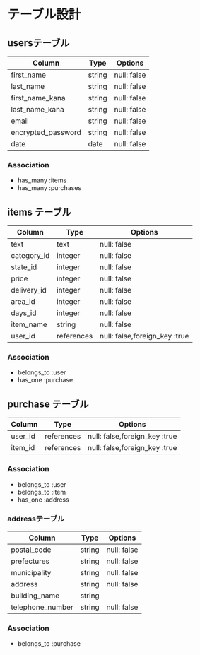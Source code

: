 # テーブル設計

## usersテーブル


| Column             | Type   | Options     |
| --------           | ------ | ----------- |
| first_name         | string | null: false |
| last_name          | string | null: false |
| first_name_kana    | string | null: false |
| last_name_kana     | string | null: false |
| email              | string | null: false |
| encrypted_password | string | null: false |
| date               | date | null: false   |

### Association

- has_many :items
- has_many :purchases



## items テーブル

| Column       | Type       | Options                       |
| ------       | ---------- | -------------                 |
| text         | text       | null: false                   |
| category_id  | integer    | null: false                   |
| state_id     | integer    | null: false                   |
| price        | integer    | null: false                   |
| delivery_id  | integer    | null: false                   |
| area_id      | integer    | null: false                   |
| days_id      | integer    | null: false                   |
| item_name    | string     | null: false                   |
| user_id      | references | null: false,foreign_key :true |

### Association

- belongs_to :user
- has_one :purchase

## purchase テーブル

| Column        | Type           | Options                         |
| -------       | ----------     | ------------------------------- |
| user_id       | references     | null: false,foreign_key :true   |
| item_id       | references     | null: false,foreign_key :true   |




### Association

- belongs_to :user
- belongs_to :item
- has_one :address

### addressテーブル
| Column            | Type       | Options                        |
| -------           | ---------- | ------------------------------ |
| postal_code       | string     | null: false                    |
| prefectures       | string     | null: false                    |
| municipality      | string     | null: false                    |
| address           | string     | null: false                    |
| building_name     | string     |                   
| telephone_number  | string     | null: false                    |

### Association

- belongs_to :purchase
